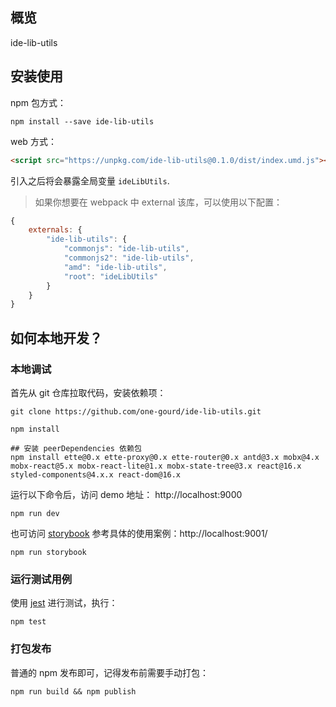 ## 概览

ide-lib-utils

## 安装使用

npm 包方式：
```shell
npm install --save ide-lib-utils
```

web 方式：
```html
<script src="https://unpkg.com/ide-lib-utils@0.1.0/dist/index.umd.js"></script>
```
引入之后将会暴露全局变量 `ideLibUtils`.

> 如果你想要在 webpack 中 external 该库，可以使用以下配置：
```js
{
    externals: {
        "ide-lib-utils": {
            "commonjs": "ide-lib-utils",
            "commonjs2": "ide-lib-utils",
            "amd": "ide-lib-utils",
            "root": "ideLibUtils"
        }
    }
}
```

## 如何本地开发？

### 本地调试

首先从 git 仓库拉取代码，安装依赖项：
```shell
git clone https://github.com/one-gourd/ide-lib-utils.git

npm install

## 安装 peerDependencies 依赖包
npm install ette@0.x ette-proxy@0.x ette-router@0.x antd@3.x mobx@4.x mobx-react@5.x mobx-react-lite@1.x mobx-state-tree@3.x react@16.x styled-components@4.x.x react-dom@16.x
```

运行以下命令后，访问 demo 地址： http://localhost:9000
```shell
npm run dev
```

也可访问 [storybook](https://github.com/storybooks/storybook) 参考具体的使用案例：http://localhost:9001/
```shell
npm run storybook
```

### 运行测试用例

使用 [jest](https://jestjs.io) 进行测试，执行：

```shell
npm test
```

### 打包发布

普通的 npm 发布即可，记得发布前需要手动打包：

```shell
npm run build && npm publish
```


